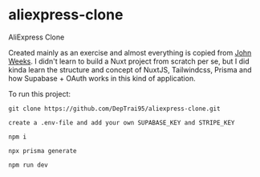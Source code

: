 # aliexpress-clone
 AliExpress Clone

Created mainly as an exercise and almost everything is copied from [John Weeks](https://github.com/John-Weeks-Dev/aliexpress-clone). 
I didn't learn to build a Nuxt project from scratch per se, but I did kinda learn the structure and concept of NuxtJS, Tailwindcss, Prisma and how Supabase + OAuth works in this kind of application. 

To run this project:

```
git clone https://github.com/DepTrai95/aliexpress-clone.git

create a .env-file and add your own SUPABASE_KEY and STRIPE_KEY

npm i

npx prisma generate

npm run dev
```
